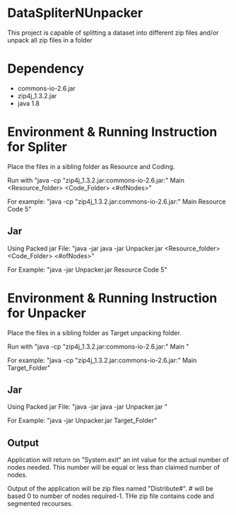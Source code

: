 # DataSpliterNUnpacker
This project is capable of splitting a dataset into different zip files and/or unpack all zip files in a folder

# Dependency 
- commons-io-2.6.jar
- zip4j_1.3.2.jar
- java 1.8

# Environment & Running Instruction for Spliter

Place the files in a sibling folder as Resource and Coding.

Run with "java -cp "zip4j_1.3.2.jar:commons-io-2.6.jar:" Main  <Resource_folder> <Code_Folder> <#ofNodes>"

For example: "java -cp "zip4j_1.3.2.jar:commons-io-2.6.jar:" Main Resource Code 5"

## Jar

Using Packed jar File: "java -jar java -jar Unpacker.jar <Resource_folder> <Code_Folder> <#ofNodes>"

For Example: "java -jar Unpacker.jar Resource Code 5"

# Environment & Running Instruction for Unpacker

Place the files in a sibling folder as Target unpacking folder.

Run with "java -cp "zip4j_1.3.2.jar:commons-io-2.6.jar:" Main  <Target Folder>"

For example: "java -cp "zip4j_1.3.2.jar:commons-io-2.6.jar:" Main Target_Folder"

## Jar

Using Packed jar File: "java -jar java -jar Unpacker.jar <Target Folder>"

For Example: "java -jar Unpacker.jar Target_Folder"

## Output

Application will return on "System.exit" an int value for the actual number of nodes needed. This number will be equal or less than claimed number of nodes.

Output of the application will be zip files named "Distribute#". # will be based 0 to number of nodes required-1. THe zip file contains code and segmented recourses.
